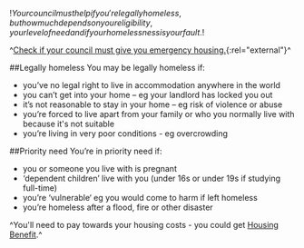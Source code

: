 $!Your council must help if you're legally homeless, but how much depends on your eligibility, your level of need and if your homelessness is your fault.$!

^[Check if your council must give you emergency housing.](http://england.shelter.org.uk/get_advice/downloads_and_tools/emergency_checker "Shelter's emergency housing tool"){:rel="external"}^

##Legally homeless
You may be legally homeless if:

- you’ve no legal right to live in accommodation anywhere in the world
- you can’t get into your home – eg your landlord has locked you out
- it’s not reasonable to stay in your home – eg risk of violence or abuse
- you’re forced to live apart from your family or who you normally live with because it's not suitable
- you’re living in very poor conditions - eg overcrowding

##Priority need
You’re in priority need if:

- you or someone you live with is pregnant
- ‘dependent children’ live with you (under 16s or under 19s if studying full-time)
- you’re ‘vulnerable‘ eg you would come to harm if left homeless
- you’re homeless after a flood, fire or other disaster

^You'll need to pay towards your housing costs - you could get [Housing Benefit](/housing-benefit "Housing Benefit").^
